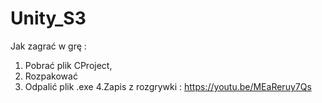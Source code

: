 # Unity_S3
Jak zagrać w grę :
1. Pobrać plik CProject,
2. Rozpakować
3. Odpalić plik .exe
4.Zapis z rozgrywki :  https://youtu.be/MEaReruy7Qs
